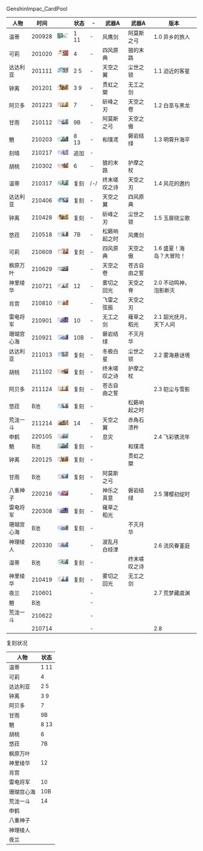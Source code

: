 GenshinImpac_CardPool

|人物|时间||状态|-|武器A|武器A|版本|
|----|----|----|----|----|----|----|----|
|温蒂|200928|<img src="/pool/1.0-1.png" alt="1.0-1" width=50>|1 11|-|风鹰剑|阿莫斯之弓|1.0 异乡的旅人|
|可莉|201020|<img src="/pool/1.0-2.jpeg" alt="1.0-2" width=50>|4|-|四风原典|狼的末路||
|达达利亚|201111|<img src="/pool/1.1-1.jpg" alt="1.1-1" width=50>|2 5|-|天空之翼|尘世之锁|1.1 迫近的客星|
|钟离|201201|<img src="/pool/1.1-2.jpg" alt="1.1-2" width=50>|3 9|-|贯虹之槊|无工之剑||
|阿贝多|201223|<img src="/pool/1.2-1.jpg" alt="1.2-1" width=50>|7|-|斫峰之刃|天空之卷|1.2 白垩与黑龙|
|甘雨|210112|<img src="/pool/1.2-2.jpg" alt="1.2-2" width=50>|9B|-|阿莫斯之弓|天空之傲||
|魈|210203|<img src="/pool/1.3-1.png" alt="1.3-1" width=50>|8 13|-|和璞鸢|磐岩结绿|1.3 明霄升海平|
|刻晴|210217|<img src="/pool/1.3-2.png" alt="1.3-2" width=50>|追加|-||||
|胡桃|210302|<img src="/pool/1.3-3.png" alt="1.3-3" width=50>|6|-|狼的末路|护摩之杖||
|温蒂|210317|<img src="/pool/1.4-1.jpg" alt="1.4-1" width=50>|复刻|/-/|终末嗟叹之诗|天空之刃|1.4 风花的邀约|
|达达利亚|210406|<img src="/pool/1.4-2.jpg" alt="1.4-2" width=50>|复刻|-|天空之翼|四风原典||
|钟离|210428|<img src="/pool/1.5-1.jpg" alt="1.5-1" width=50>|复刻|-|斫峰之刃|尘世之锁|1.5 玉扉绕尘歌|
|悠菈|210518|<img src="/pool/1.5-2.jpg" alt="1.5-2" width=50>|7B|-|松籁响起之时|风鹰剑||
|可莉|210609|<img src="/pool/1.6-1.png" alt="1.6-1" width=50>|复刻|-|四风原典|天空之傲|1.6 盛夏！海岛？大冒险！|
|枫原万叶|210629|<img src="/pool/1.6-2.png" alt="1.6-2" width=50>||-|天空之卷|苍古自由之誓||
|神里绫华|210721|<img src="/pool/2.0-1.jpg" alt="2.0-1" width=50>|12|-|雾切之回光|天空之脊|2.0 不动鸣神，泡影断灭|
|肖宫|210810|<img src="/pool/2.0-2.jpg" alt="2.0-2" width=50>||-|飞雷之弦振|天空之刃||
|雷电将军|210901|<img src="/pool/2.1-1.jpg" alt="2.1-1" width=50>|10|-|无工之剑|薙草之稻光|2.1 韶光抚月，天下人间|
|珊瑚宫心海|210921|<img src="/pool/2.1-2.jpg" alt="2.1-2" width=50>|10B|-|磐岩结绿|不灭月华||
|达达利亚|211013|<img src="/pool/2.2-1.jpg" alt="2.2-1" width=50>|复刻|-|冬极白星|尘世之锁|2.2 雾海悬谜境|
|胡桃|211102|<img src="/pool/2.2-2.jpg" alt="2.2-2" width=50>|复刻|-|终末嗟叹之诗|护摩之杖||
|阿贝多|211124|<img src="/pool/2.3-1.jpg" alt="2.3-1" width=50>|复刻|-|苍古自由之誓||2.3 皑尘与雪影|
|悠菈|B池|<img src="/pool/2.3-2.jpg" alt="2.3-2" width=50>|复刻|-||松籁响起之时||
|荒泷一斗|211214|<img src="/pool/2.3-3.jpg" alt="2.3-3" width=50>|14|-|天空之翼|赤角石溃杵||
|申鹤|220105|<img src="/pool/2.4-1.jpg" alt="2.4-1" width=50>||-|息灾||2.4 飞彩镌流年|
|魈|B池|<img src="/pool/2.4-2.jpg" alt="2.4-2" width=50>|复刻|-||和璞鸢||
|钟离|220125|<img src="/pool/2.4-3.jpg" alt="2.4-3" width=50>|复刻|-||贯虹之槊||
|甘雨|B池|<img src="/pool/2.4-4.jpg" alt="2.4-4" width=50>|复刻|-|阿莫斯之弓|||
|八重神子|220216|<img src="/pool/2.5-1.jpg" alt="2.5-1" width=50>||-|神乐之真意|磐岩结绿|2.5 薄樱初绽时|
|雷电将军|220308|<img src="/pool/2.5-2.jpg" alt="2.5-2" width=50>|复刻|-|薙草之稻光|||
|珊瑚宫心海|B池|<img src="/pool/2.5-3.jpg" alt="2.5-3" width=50>|复刻|-||不灭月华||
|神理绫人|220330|<img src="/pool/2.6-1.jpg" alt="2.6-1" width=50>||-|波乱月白经津||2.6 流风眷堇庭|
|温蒂|B池|<img src="/pool/2.6-2.jpg" alt="2.6-2" width=50>|复刻|-||终末嗟叹之诗||
|神里绫华|210419|<img src="/pool/2.6-3.jpg" alt="2.6-3" width=50>|复刻|-|雾切之回光|无工之剑||
|夜兰|210601|||-|||2.7 荒梦藏虞渊|
|魈|B池|||-||||
|荒泷一斗|210622|||-||||
||210714|||-|||2.8|

复刻状况

|人物|状态|
|----|----|
|温蒂|1 11|
|可莉|4|
|达达利亚|2 5|
|钟离|3 9|
|阿贝多|7|
|甘雨|9B|
|魈|8 13|
|胡桃|6|
|悠菈|7B|
|枫原万叶||
|神里绫华|12|
|肖宫||
|雷电将军|10|
|珊瑚宫心海|10B|
|荒泷一斗|14|
|申鹤||
|八重神子||
|神理绫人||
|夜兰||